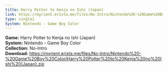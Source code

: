 ```yaml
---
title: Harry Potter to Kenja no Ishi (Japan)
link: https://myrient.erista.me/files/No-Intro/Nintendo%20-%20Game%20Boy%20Color/Harry%20Potter%20to%20Kenja%20no%20Ishi%20(Japan).zip
type: single1
System: Nintendo - Game Boy Color
---
```

<b>Game:</b> Harry Potter to Kenja no Ishi (Japan)<br>
<b>System:</b> Nintendo - Game Boy Color<br>
<b>Collection:</b> No-Intro<br>
<b>Download:</b> https://myrient.erista.me/files/No-Intro/Nintendo%20-%20Game%20Boy%20Color/Harry%20Potter%20to%20Kenja%20no%20Ishi%20(Japan).zip